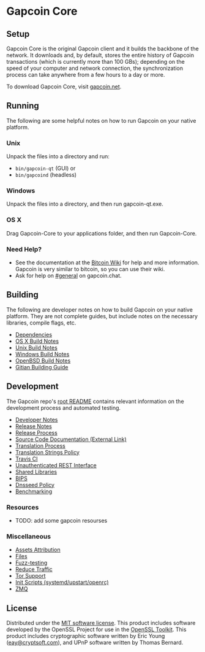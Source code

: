 Gapcoin Core
=============

Setup
---------------------
Gapcoin Core is the original Gapcoin client and it builds the backbone of the network. It downloads and, by default, stores the entire history of Gapcoin transactions (which is currently more than 100 GBs); depending on the speed of your computer and network connection, the synchronization process can take anywhere from a few hours to a day or more.

To download Gapcoin Core, visit [gapcoin.net](https://gapcoin.net/download).

Running
---------------------
The following are some helpful notes on how to run Gapcoin on your native platform.

### Unix

Unpack the files into a directory and run:

- `bin/gapcoin-qt` (GUI) or
- `bin/gapcoind` (headless)

### Windows

Unpack the files into a directory, and then run gapcoin-qt.exe.

### OS X

Drag Gapcoin-Core to your applications folder, and then run Gapcoin-Core.

### Need Help?

* See the documentation at the [Bitcoin Wiki](https://en.bitcoin.it/wiki/Main_Page)
for help and more information. Gapcoin is very similar to bitcoin, so you can use their wiki.
* Ask for help on [#general](https://gapcoin.chat/) on gapcoin.chat.

Building
---------------------
The following are developer notes on how to build Gapcoin on your native platform. They are not complete guides, but include notes on the necessary libraries, compile flags, etc.

- [Dependencies](dependencies.md)
- [OS X Build Notes](build-osx.md)
- [Unix Build Notes](build-unix.md)
- [Windows Build Notes](build-windows.md)
- [OpenBSD Build Notes](build-openbsd.md)
- [Gitian Building Guide](gitian-building.md)

Development
---------------------
The Gapcoin repo's [root README](/README.md) contains relevant information on the development process and automated testing.

- [Developer Notes](developer-notes.md)
- [Release Notes](release-notes.md)
- [Release Process](release-process.md)
- [Source Code Documentation (External Link)](none-yet)
- [Translation Process](translation_process.md)
- [Translation Strings Policy](translation_strings_policy.md)
- [Travis CI](travis-ci.md)
- [Unauthenticated REST Interface](REST-interface.md)
- [Shared Libraries](shared-libraries.md)
- [BIPS](bips.md)
- [Dnsseed Policy](dnsseed-policy.md)
- [Benchmarking](benchmarking.md)

### Resources
* TODO: add some gapcoin resourses

### Miscellaneous
- [Assets Attribution](assets-attribution.md)
- [Files](files.md)
- [Fuzz-testing](fuzzing.md)
- [Reduce Traffic](reduce-traffic.md)
- [Tor Support](tor.md)
- [Init Scripts (systemd/upstart/openrc)](init.md)
- [ZMQ](zmq.md)

License
---------------------
Distributed under the [MIT software license](/COPYING).
This product includes software developed by the OpenSSL Project for use in the [OpenSSL Toolkit](https://www.openssl.org/). This product includes
cryptographic software written by Eric Young ([eay@cryptsoft.com](mailto:eay@cryptsoft.com)), and UPnP software written by Thomas Bernard.
